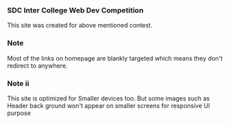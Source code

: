 ### SDC Inter College Web Dev Competition

This site was created for above mentioned contest.

### Note

Most of the links on homepage are blankly targeted which means they don't redirect to anywhere. <br>

### Note ii

This site is optimized for Smaller devices too. But some images such as Header back ground won't appear on smaller screens for responsive UI purpose

